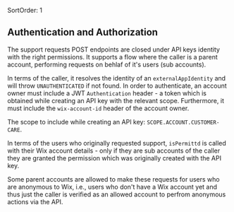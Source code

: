 SortOrder: 1
## Authentication and Authorization

The support requests POST endpoints are closed under API keys identity with the right permissions. It supports a flow where the caller is a parent account, performing requests on behlaf of it's users (sub accounts).

In terms of the caller, it resolves the identity of an `externalAppIdentity` and will throw `UNAUTHENTICATED` if not found.
In order to authenticate, an account owner must include a JWT `Authentication` header - a token which is obtained while creating an API key with the relevant scope. Furthermore, it must include the `wix-account-id` header of the account owner.

The scope to include while creating an API key: `SCOPE.ACCOUNT.CUSTOMER-CARE`.

In terms of the users who originally requested support, `isPermittd` is called with their Wix account details - only if they are sub accounts of the caller they are granted the permission which was originally created with the API key.

Some parent accounts are allowed to make these requests for users who are anonymous to Wix, i.e., users who don't have a Wix account yet and thus just the caller is verified as an allowed account to perfrom anonymous actions via the API.
